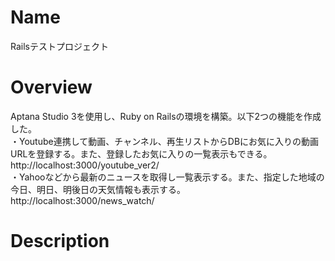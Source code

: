 # Name

Railsテストプロジェクト

# Overview
Aptana Studio 3を使用し、Ruby on Railsの環境を構築。以下2つの機能を作成した。  
・Youtube連携して動画、チャンネル、再生リストからDBにお気に入りの動画URLを登録する。また、登録したお気に入りの一覧表示もできる。  
http://localhost:3000/youtube_ver2/  
・Yahooなどから最新のニュースを取得し一覧表示する。また、指定した地域の今日、明日、明後日の天気情報も表示する。  
http://localhost:3000/news_watch/  

# Description
